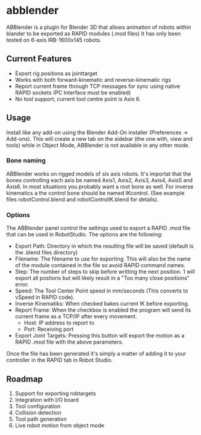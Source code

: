 # abblender
ABBlender is a plugin for Blender 3D that allows animation of robots within blander to be exported as RAPID modules (.mod files)
It has only been tested on 6-axis IRB-1600x145 robots.

## Current Features
 
* Export rig positions as jointtarget
* Works with both forward-kinematic and reverse-kinematic rigs
* Report current frame through TCP messages for sync using native RAPID sockets (PC Interface must be enabled)
* No tool support, current tool centre point is Axis 6.

## Usage

Install like any add-on using the Blender Add-On installer (Preferences -> Add-ons). This will create a new tab on the sidebar (the one with, view and tools) while in Object Mode, ABBlender is not available in any other mode.

### Bone naming
ABBlender works on rigged models of six axis robots. It's importat that the bones controlling each axis be named Axis1, Axis2, Axis3, Axis4, Axis5 and Axis6. In most situations you probably want a root bone as well. For inverse kinematics a the control bone should be named IKcontrol.
(See example files robotControl.blend and robotControlIK.blend for details).

### Options
The ABBlender panel control the settings used to export a RAPID .mod file that can be used in RobotStudio. The options are the following:
* Export Path: Directory in which the resulting file will be saved (default is the .blend files directory)
* Filename: The filename to use for exporting. This will also be the name of the module contained in the file so avoid RAPID command names.
* Step: The number of steps to skip before writting the next position. 1 will export all postions but will likely result in a "Too many close positions" error.
* Speed: The Tool Center Point speed in mm/seconds (This converts to vSpeed in RAPID code).
* Inverse Kinematiks: When checked bakes current IK before exporting.
* Report Frame: When the checkbox is enabled the program will send its current frame as a TCP/IP after every movement.
  * Host: IP address to report to
  * Port: Receiving port
* Export Joint Targets: Pressing this button will export the motion as a RAPID .mod file with the above parameters.

Once the file has been generated it's simply a matter of adding it to your controller in the RAPID tab in Robot Studio.

## Roadmap

1. Support for exporting robtargets
1. Integration with I/O board
1. Tool configuration
1. Collision detection
1. Tool path generation
1. Live robot motion from object mode
